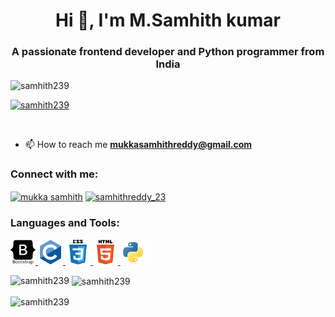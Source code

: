 <h1 align="center">Hi 👋, I'm M.Samhith kumar</h1>
<h3 align="center">A passionate frontend developer and Python programmer from India</h3>

<p align="left"> <img src="https://komarev.com/ghpvc/?username=samhith239&label=Profile%20views&color=0e75b6&style=flat" alt="samhith239" /> </p>

<p align="left"> <a href="https://github.com/ryo-ma/github-profile-trophy"><img src="https://github-profile-trophy.vercel.app/?username=samhith239" alt="samhith239" /></a> </p>

<p align="left"> <a href="https://twitter.com/" target="blank"><img src="https://img.shields.io/twitter/follow/?logo=twitter&style=for-the-badge" alt="" /></a> </p>

- 📫 How to reach me **mukkasamhithreddy@gmail.com**

<h3 align="left">Connect with me:</h3>
<p align="left">
<a href="https://linkedin.com/in/mukka samhith" target="blank"><img align="center" src="https://raw.githubusercontent.com/rahuldkjain/github-profile-readme-generator/master/src/images/icons/Social/linked-in-alt.svg" alt="mukka samhith" height="30" width="40" /></a>
<a href="https://instagram.com/samhithreddy_23" target="blank"><img align="center" src="https://raw.githubusercontent.com/rahuldkjain/github-profile-readme-generator/master/src/images/icons/Social/instagram.svg" alt="samhithreddy_23" height="30" width="40" /></a>
</p>

<h3 align="left">Languages and Tools:</h3>
<p align="left"> <a href="https://getbootstrap.com" target="_blank" rel="noreferrer"> <img src="https://raw.githubusercontent.com/devicons/devicon/master/icons/bootstrap/bootstrap-plain-wordmark.svg" alt="bootstrap" width="40" height="40"/> </a> <a href="https://www.cprogramming.com/" target="_blank" rel="noreferrer"> <img src="https://raw.githubusercontent.com/devicons/devicon/master/icons/c/c-original.svg" alt="c" width="40" height="40"/> </a> <a href="https://www.w3schools.com/css/" target="_blank" rel="noreferrer"> <img src="https://raw.githubusercontent.com/devicons/devicon/master/icons/css3/css3-original-wordmark.svg" alt="css3" width="40" height="40"/> </a> <a href="https://www.w3.org/html/" target="_blank" rel="noreferrer"> <img src="https://raw.githubusercontent.com/devicons/devicon/master/icons/html5/html5-original-wordmark.svg" alt="html5" width="40" height="40"/> </a> <a href="https://www.python.org" target="_blank" rel="noreferrer"> <img src="https://raw.githubusercontent.com/devicons/devicon/master/icons/python/python-original.svg" alt="python" width="40" height="40"/> </a> </p>

<p><img align="left" src="https://github-readme-stats.vercel.app/api/top-langs?username=samhith239&show_icons=true&locale=en&layout=compact" alt="samhith239" /></p>

<p>&nbsp;<img align="center" src="https://github-readme-stats.vercel.app/api?username=samhith239&show_icons=true&locale=en" alt="samhith239" /></p>

<p><img align="center" src="https://github-readme-streak-stats.herokuapp.com/?user=samhith239&" alt="samhith239" /></p>
